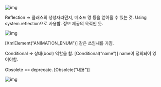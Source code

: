 ![img](file:///C:/Users/82109/AppData/Local/Temp/msohtmlclip1/01/clip_image002.jpg)

Reflection => 클래스의 생성자라던지, 메소드 명 등을 얻어올 수 있는 것. Using system.reflection으로 사용함. 정보 제공의 목적인 듯.

 

![img](file:///C:/Users/82109/AppData/Local/Temp/msohtmlclip1/01/clip_image004.jpg)

 

[XmlElement("ANIMATION_ENUM")] 같은 쓰임새를 가짐.

 

Conditional => 상태(bool) 역할을 함. [Conditional(“name”)] name이 정의되어 있어야함.

Obsolete == deprecate. [Obsolete(“내용”)]

 

![img](file:///C:/Users/82109/AppData/Local/Temp/msohtmlclip1/01/clip_image006.jpg)

 

 
